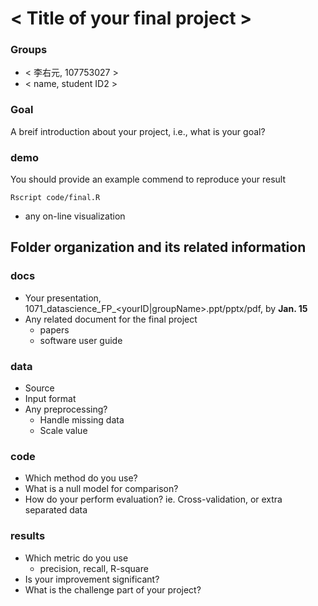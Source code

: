 # < Title of your final project >

### Groups
* < 李右元, 107753027 >
* < name, student ID2 >

### Goal
A breif introduction about your project, i.e., what is your goal?

### demo 
You should provide an example commend to reproduce your result
```
Rscript code/final.R
```
* any on-line visualization

## Folder organization and its related information

### docs
* Your presentation, 1071_datascience_FP_<yourID|groupName>.ppt/pptx/pdf, by **Jan. 15**
* Any related document for the final project
  * papers
  * software user guide

### data

* Source
* Input format
* Any preprocessing?
  * Handle missing data
  * Scale value

### code

* Which method do you use?
* What is a null model for comparison?
* How do your perform evaluation? ie. Cross-validation, or extra separated data

### results

* Which metric do you use 
  * precision, recall, R-square
* Is your improvement significant?
* What is the challenge part of your project?
